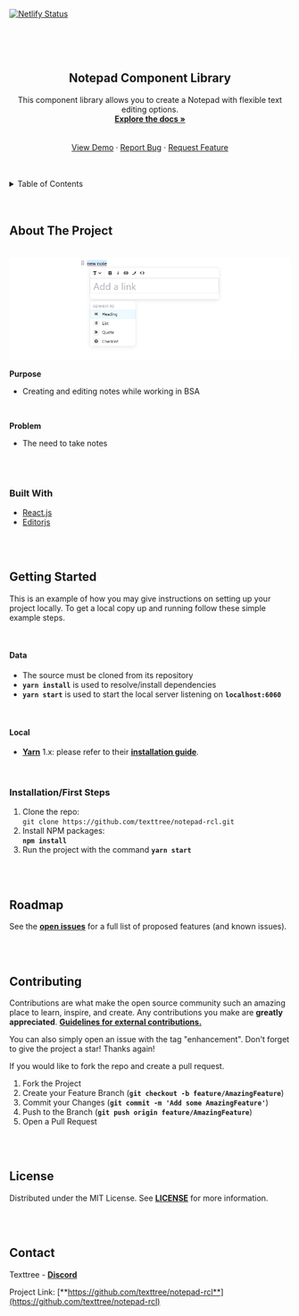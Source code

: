 [![Netlify Status](https://api.netlify.com/api/v1/badges/d3ee2f25-c988-459b-aca3-e191544512c9/deploy-status)](https://app.netlify.com/sites/notepad-rcl/deploys)

<br/>
<br/>
<br/>

<h2 align="center">Notepad Component Library</h2>

  <p align="center">
    This component library allows you to create a Notepad with flexible text editing options.
    <br />
    <a href="https://github.com/texttree/notepad-rcl"><strong>Explore the docs »</strong></a>
    <br/>
    <br/>
		<br/>
    <a href="https://notepad-rcl.netlify.app/">View Demo</a>
    ·
    <a href="https://github.com/texttree/notepad-rcl/issues">Report Bug</a>
    ·
    <a href="https://github.com/texttree/notepad-rcl/issues">Request Feature</a>
  </p>

<br/>
<br/>

<details>
  <summary>Table of Contents</summary>
  <ol>
    <li>
      <a href="#about-the-project">About The Project</a>
      <ul>
        <li><a href="#built-with">Built With</a></li>
      </ul>
    </li>
    <li>
      <a href="#getting-started">Getting Started</a>
    </li>
    <li><a href="#roadmap">Roadmap</a></li>
    <li><a href="#contributing">Contributing</a></li>
    <li><a href="#license">License</a></li>
    <li><a href="#contact">Contact</a></li>
    <li><a href="#acknowledgments">Acknowledgments</a></li>
  </ol>
</details>

<br/>
<br/>

## About The Project

<br/>

<a href="https://github.com/texttree/notepad-rcl">
    <img src="images/editorjs-screenshot.png" >
  </a>

<br/>

**Purpose**

- Creating and editing notes while working in BSA

<br/>

**Problem**

- The need to take notes

<br/>
<br/>

### Built With

- [React.js](https://reactjs.org/)
- [Editorjs](https://editorjs.io/)

<br/>
<br/>

## Getting Started

This is an example of how you may give instructions on setting up your project locally.
To get a local copy up and running follow these simple example steps.

<br/>

#### Data

- The source must be cloned from its repository
- **`yarn install`** is used to resolve/install dependencies
- **`yarn start`** is used to start the local server listening on **`localhost:6060`**

<br/>

#### Local

- [**Yarn**](https://yarnpkg.com/) 1.x: please refer to their [**installation guide**](https://classic.yarnpkg.com/en/docs/install).

<br/>

### Installation/First Steps

1. Clone the repo: <br/> `git clone https://github.com/texttree/notepad-rcl.git`
2. Install NPM packages: <br/> **`npm install`**
3. Run the project with the command **`yarn start`**

<br/>
<br/>

## Roadmap

See the [**open issues**](https://github.com/texttree/notepad-rcl/issues) for a full list of proposed features (and known issues).

<br/>
<br/>

## Contributing

Contributions are what make the open source community such an amazing place to learn, inspire, and create. Any contributions you make are **greatly appreciated**. [**Guidelines for external contributions.**](https://forum.door43.org)

You can also simply open an issue with the tag "enhancement".
Don't forget to give the project a star! Thanks again!

If you would like to fork the repo and create a pull request.

1. Fork the Project
2. Create your Feature Branch (**`git checkout -b feature/AmazingFeature`**)
3. Commit your Changes (**`git commit -m 'Add some AmazingFeature'`**)
4. Push to the Branch (**`git push origin feature/AmazingFeature`**)
5. Open a Pull Request

<br/>
<br/>

## License

Distributed under the MIT License. See [**LICENSE**](license-url) for more information.

<br/>
<br/>

## Contact

Texttree - [**Discord**](https://discord.com/channels/867746700390563850/894978969613520956)

Project Link: [**https://github.com/texttree/notepad-rcl**](https://github.com/texttree/notepad-rcl)
